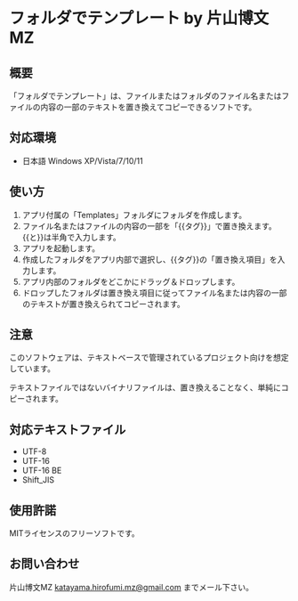 ﻿# フォルダでテンプレート by 片山博文MZ

## 概要

「フォルダでテンプレート」は、ファイルまたはフォルダのファイル名またはファイルの内容の一部のテキストを置き換えてコピーできるソフトです。

## 対応環境

- 日本語 Windows XP/Vista/7/10/11

## 使い方

1. アプリ付属の「Templates」フォルダにフォルダを作成します。
2. ファイル名またはファイルの内容の一部を「{{タグ}}」で置き換えます。{{と}}は半角で入力します。
3. アプリを起動します。
4. 作成したフォルダをアプリ内部で選択し、{{タグ}}の「置き換え項目」を入力します。
5. アプリ内部のフォルダをどこかにドラッグ＆ドロップします。
6. ドロップしたフォルダは置き換え項目に従ってファイル名または内容の一部のテキストが置き換えられてコピーされます。

## 注意

このソフトウェアは、テキストベースで管理されているプロジェクト向けを想定しています。

テキストファイルではないバイナリファイルは、置き換えることなく、単純にコピーされます。

## 対応テキストファイル

- UTF-8
- UTF-16
- UTF-16 BE
- Shift_JIS

## 使用許諾

MITライセンスのフリーソフトです。

## お問い合わせ

片山博文MZ katayama.hirofumi.mz@gmail.com までメール下さい。

